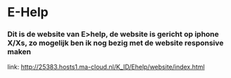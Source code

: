 # E-Help

### Dit is de website van E>help, de website is gericht op iphone X/Xs, zo mogelijk ben ik nog bezig met de website responsive maken
link: http://25383.hosts1.ma-cloud.nl/K_ID/Ehelp/website/index.html

